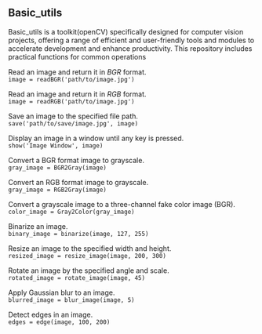 ## Basic_utils
Basic_utils is a toolkit(openCV) specifically designed for computer vision projects, offering a range of efficient and user-friendly tools and modules to accelerate development and enhance productivity. This repository includes practical functions for common operations 

Read an image and return it in *BGR* format.<br>
`image = readBGR('path/to/image.jpg')`

Read an image and return it in *RGB* format.<br>
`image = readRGB('path/to/image.jpg')`

Save an image to the specified file path.<br>
`save('path/to/save/image.jpg', image)`

Display an image in a window until any key is pressed.<br>
`show('Image Window', image)`

Convert a BGR format image to grayscale.<br>
`gray_image = BGR2Gray(image)`

Convert an RGB format image to grayscale.<br>
`gray_image = RGB2Gray(image)`

Convert a grayscale image to a three-channel fake color image (BGR).<br>
`color_image = Gray2Color(gray_image)`

Binarize an image.<br>
`binary_image = binarize(image, 127, 255)`

Resize an image to the specified width and height.<br>
`resized_image = resize_image(image, 200, 300)`

Rotate an image by the specified angle and scale.<br>
`rotated_image = rotate_image(image, 45)`

Apply Gaussian blur to an image.<br>
`blurred_image = blur_image(image, 5)`

Detect edges in an image.<br>
`edges = edge(image, 100, 200)`